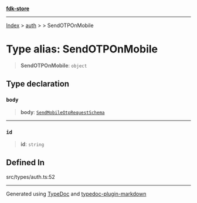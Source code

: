 [**fdk-store**](../../../README.md)
***

[Index](../../../API.md) > [auth](../../README.md) > [<internal>](../README.md) > SendOTPOnMobile

# Type alias: SendOTPOnMobile

> **SendOTPOnMobile**: `object`

## Type declaration

### `body`

> **body**: [`SendMobileOtpRequestSchema`](type-alias.SendMobileOtpRequestSchema.md)

***

### `id`

> **id**: `string`

## Defined In

src/types/auth.ts:52

***
Generated using [TypeDoc](https://typedoc.org/) and [typedoc-plugin-markdown](https://www.npmjs.com/package/typedoc-plugin-markdown)
